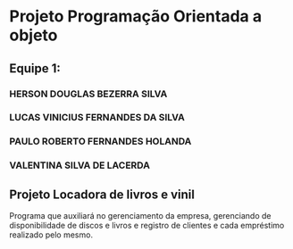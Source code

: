 # Projeto Programação Orientada a objeto
## Equipe 1: 
### HERSON DOUGLAS BEZERRA SILVA

### LUCAS VINICIUS FERNANDES DA SILVA

### PAULO ROBERTO FERNANDES HOLANDA

### VALENTINA SILVA DE LACERDA

## Projeto Locadora de livros e vinil

Programa que auxiliará no gerenciamento da empresa, gerenciando de disponibilidade de discos e livros e registro de clientes e cada empréstimo realizado pelo mesmo. 
